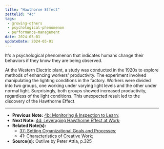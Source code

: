 ```yaml
---
title: "Hawthorne Effect"
zettelId: "4c"
tags:
 - growing-others
 - psychological-phenomenon
 - performance-management
date: 2024-05-01
updateDate: 2024-05-01
---
```


It's a psychological phenomenon that indicates humans change their behaviors if they know they are being observed.

At the Western Electric plant, a study was conducted in the 1920s to explore methods of enhancing workers' productivity. The experiment involved manipulating the lighting conditions in the factory. Workers were divided into two groups, one working under varying light levels and the other under normal light. Surprisingly, both groups showed increased productivity, regardless of the light conditions. This unexpected result led to the discovery of the Hawthorne Effect.

---

- **Previous Note:** [4b: Monitoring & Inspection to Learn](/notes/4b/);
- **Next Note:** [4d: Leveraging Hawthorne Effect at Work](/notes/5/);
- **Related Note(s):**
  - [37: Setting Organizational Goals and Processes](/notes/37/);
  - [41: Characteristics of Creative Work](/notes/41/);
- **Source(s):** Outlive by Peter Attia, p.325
